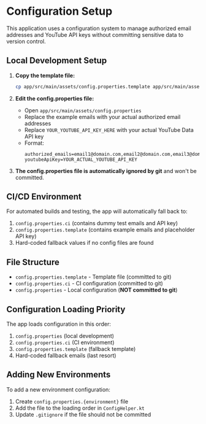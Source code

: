 # Configuration Setup

This application uses a configuration system to manage authorized email addresses and YouTube API keys without committing sensitive data to version control.

## Local Development Setup

1. **Copy the template file:**
   ```bash
   cp app/src/main/assets/config.properties.template app/src/main/assets/config.properties
   ```

2. **Edit the config.properties file:**
   - Open `app/src/main/assets/config.properties`
   - Replace the example emails with your actual authorized email addresses
   - Replace `YOUR_YOUTUBE_API_KEY_HERE` with your actual YouTube Data API key
   - Format:
     ```properties
     authorized_emails=email1@domain.com,email2@domain.com,email3@domain.com
     youtubeApiKey=YOUR_ACTUAL_YOUTUBE_API_KEY
     ```

3. **The config.properties file is automatically ignored by git** and won't be committed.

## CI/CD Environment

For automated builds and testing, the app will automatically fall back to:
1. `config.properties.ci` (contains dummy test emails and API key)
2. `config.properties.template` (contains example emails and placeholder API key)
3. Hard-coded fallback values if no config files are found

## File Structure

- `config.properties.template` - Template file (committed to git)
- `config.properties.ci` - CI configuration (committed to git)
- `config.properties` - Local configuration (**NOT committed to git**)

## Configuration Loading Priority

The app loads configuration in this order:
1. `config.properties` (local development)
2. `config.properties.ci` (CI environment)
3. `config.properties.template` (fallback template)
4. Hard-coded fallback emails (last resort)

## Adding New Environments

To add a new environment configuration:
1. Create `config.properties.{environment}` file
2. Add the file to the loading order in `ConfigHelper.kt`
3. Update `.gitignore` if the file should not be committed